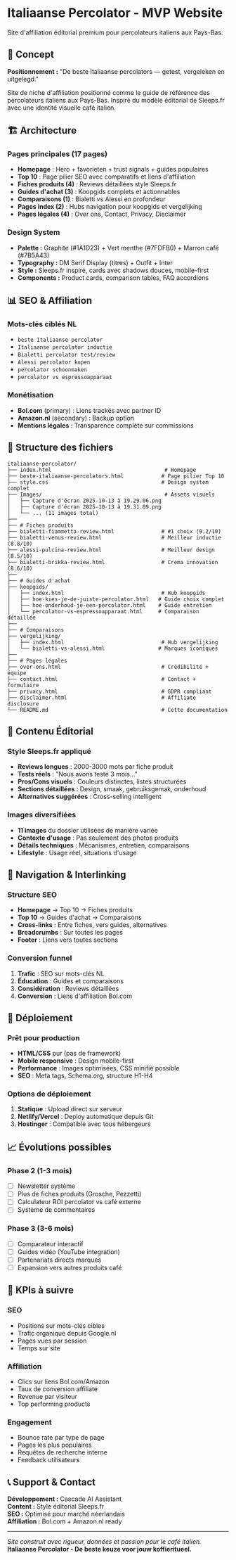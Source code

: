 # Italiaanse Percolator - MVP Website

Site d'affiliation éditorial premium pour percolateurs italiens aux Pays-Bas.

## 🎯 Concept

**Positionnement :** "De beste Italiaanse percolators — getest, vergeleken en uitgelegd."

Site de niche d'affiliation positionné comme le guide de référence des percolateurs italiens aux Pays-Bas. Inspiré du modèle éditorial de Sleeps.fr avec une identité visuelle café italien.

## 🏗️ Architecture

### Pages principales (17 pages)
- **Homepage** : Hero + favorieten + trust signals + guides populaires
- **Top 10** : Page pilier SEO avec comparatifs et liens d'affiliation
- **Fiches produits (4)** : Reviews détaillées style Sleeps.fr
- **Guides d'achat (3)** : Koopgids complets et actionnables
- **Comparaisons (1)** : Bialetti vs Alessi en profondeur
- **Pages index (2)** : Hubs navigation pour koopgids et vergelijking
- **Pages légales (4)** : Over ons, Contact, Privacy, Disclaimer

### Design System
- **Palette :** Graphite (#1A1D23) + Vert menthe (#7FDFB0) + Marron café (#7B5A43)
- **Typography :** DM Serif Display (titres) + Outfit + Inter
- **Style :** Sleeps.fr inspiré, cards avec shadows douces, mobile-first
- **Components :** Product cards, comparison tables, FAQ accordions

## 📊 SEO & Affiliation

### Mots-clés ciblés NL
- `beste Italiaanse percolator`
- `Italiaanse percolator inductie`
- `Bialetti percolator test/review`
- `Alessi percolator kopen`
- `percolator schoonmaken`
- `percolator vs espressoapparaat`

### Monétisation
- **Bol.com** (primary) : Liens trackés avec partner ID
- **Amazon.nl** (secondary) : Backup option
- **Mentions légales** : Transparence complète sur commissions

## 📁 Structure des fichiers

```
italiaanse-percolator/
├── index.html                                    # Homepage
├── beste-italiaanse-percolators.html            # Page pilier Top 10
├── style.css                                    # Design system complet
├── Images/                                       # Assets visuels
│   ├── Capture d'écran 2025-10-13 à 19.29.06.png
│   ├── Capture d'écran 2025-10-13 à 19.31.09.png
│   └── ... (11 images total)
├── 
├── # Fiches produits
├── bialetti-fiammetta-review.html               # #1 choix (9.2/10)
├── bialetti-venus-review.html                   # Meilleur inductie (8.8/10)
├── alessi-pulcina-review.html                   # Meilleur design (8.5/10)
├── bialetti-brikka-review.html                  # Crema innovation (8.6/10)
├── 
├── # Guides d'achat
├── koopgids/
│   ├── index.html                               # Hub koopgids
│   ├── hoe-kies-je-de-juiste-percolator.html   # Guide choix complet
│   ├── hoe-onderhoud-je-een-percolator.html    # Guide entretien
│   └── percolator-vs-espressoapparaat.html     # Comparaison détaillée
├── 
├── # Comparaisons
├── vergelijking/
│   ├── index.html                               # Hub vergelijking
│   └── bialetti-vs-alessi.html                 # Marques iconiques
├── 
├── # Pages légales
├── over-ons.html                                # Crédibilité + équipe
├── contact.html                                 # Contact + formulaire
├── privacy.html                                 # GDPR compliant
├── disclaimer.html                              # Affiliate disclosure
└── README.md                                    # Cette documentation
```

## 🎨 Contenu Éditorial

### Style Sleeps.fr appliqué
- **Reviews longues** : 2000-3000 mots par fiche produit
- **Tests réels** : "Nous avons testé 3 mois..."
- **Pros/Cons visuels** : Couleurs distinctes, listes structurées
- **Sections détaillées** : Design, smaak, gebruiksgemak, onderhoud
- **Alternatives suggérées** : Cross-selling intelligent

### Images diversifiées
- **11 images** du dossier utilisées de manière variée
- **Contexte d'usage** : Pas seulement des photos produits
- **Détails techniques** : Mécanismes, entretien, comparaisons
- **Lifestyle** : Usage réel, situations d'usage

## 🔗 Navigation & Interlinking

### Structure SEO
- **Homepage** → Top 10 → Fiches produits
- **Top 10** → Guides d'achat → Comparaisons
- **Cross-links** : Entre fiches, vers guides, alternatives
- **Breadcrumbs** : Sur toutes les pages
- **Footer** : Liens vers toutes sections

### Conversion funnel
1. **Trafic** : SEO sur mots-clés NL
2. **Éducation** : Guides et comparaisons
3. **Considération** : Reviews détaillées
4. **Conversion** : Liens d'affiliation Bol.com

## 🚀 Déploiement

### Prêt pour production
- **HTML/CSS** pur (pas de framework)
- **Mobile responsive** : Design mobile-first
- **Performance** : Images optimisées, CSS minifié possible
- **SEO** : Meta tags, Schema.org, structure H1-H4

### Options de déploiement
1. **Statique** : Upload direct sur serveur
2. **Netlify/Vercel** : Deploy automatique depuis Git
3. **Hostinger** : Compatible avec tous hébergeurs

## 📈 Évolutions possibles

### Phase 2 (1-3 mois)
- [ ] Newsletter système
- [ ] Plus de fiches produits (Grosche, Pezzetti)
- [ ] Calculateur ROI percolator vs café externe
- [ ] Système de commentaires

### Phase 3 (3-6 mois)
- [ ] Comparateur interactif
- [ ] Guides vidéo (YouTube integration)
- [ ] Partenariats directs marques
- [ ] Expansion vers autres produits café

## 🎯 KPIs à suivre

### SEO
- Positions sur mots-clés cibles
- Trafic organique depuis Google.nl
- Pages vues par session
- Temps sur site

### Affiliation
- Clics sur liens Bol.com/Amazon
- Taux de conversion affiliate
- Revenue par visiteur
- Top performing products

### Engagement
- Bounce rate par type de page
- Pages les plus populaires
- Requêtes de recherche interne
- Feedback utilisateurs

## 📞 Support & Contact

**Développement :** Cascade AI Assistant  
**Content :** Style éditorial Sleeps.fr  
**SEO :** Optimisé pour marché néerlandais  
**Affiliation :** Bol.com + Amazon.nl ready  

---

*Site construit avec rigueur, données et passion pour le café italien.*  
**Italiaanse Percolator - De beste keuze voor jouw koffieritueel.**
